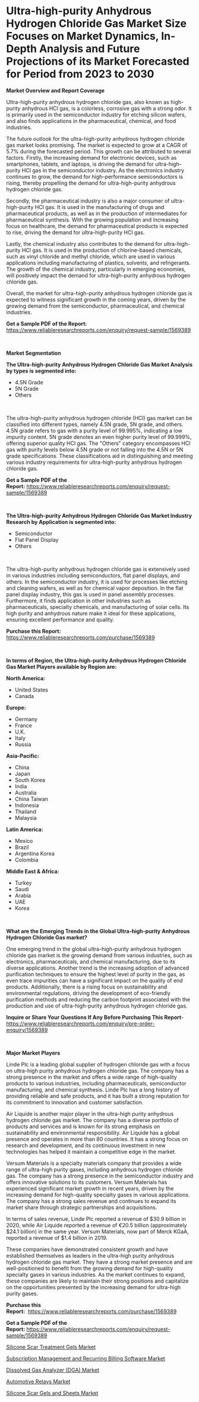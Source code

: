<p><h1>Ultra-high-purity Anhydrous Hydrogen Chloride Gas Market Size Focuses on Market Dynamics, In-Depth Analysis and Future Projections of its Market Forecasted for Period from 2023 to 2030</h1></p><p><strong>Market Overview and Report Coverage</strong></p>
<p><p>Ultra-high-purity anhydrous hydrogen chloride gas, also known as high-purity anhydrous HCl gas, is a colorless, corrosive gas with a strong odor. It is primarily used in the semiconductor industry for etching silicon wafers, and also finds applications in the pharmaceutical, chemical, and food industries.</p><p>The future outlook for the ultra-high-purity anhydrous hydrogen chloride gas market looks promising. The market is expected to grow at a CAGR of 5.7% during the forecasted period. This growth can be attributed to several factors. Firstly, the increasing demand for electronic devices, such as smartphones, tablets, and laptops, is driving the demand for ultra-high-purity HCl gas in the semiconductor industry. As the electronics industry continues to grow, the demand for high-performance semiconductors is rising, thereby propelling the demand for ultra-high-purity anhydrous hydrogen chloride gas.</p><p>Secondly, the pharmaceutical industry is also a major consumer of ultra-high-purity HCl gas. It is used in the manufacturing of drugs and pharmaceutical products, as well as in the production of intermediates for pharmaceutical synthesis. With the growing population and increasing focus on healthcare, the demand for pharmaceutical products is expected to rise, driving the demand for ultra-high-purity HCl gas.</p><p>Lastly, the chemical industry also contributes to the demand for ultra-high-purity HCl gas. It is used in the production of chlorine-based chemicals, such as vinyl chloride and methyl chloride, which are used in various applications including manufacturing of plastics, solvents, and refrigerants. The growth of the chemical industry, particularly in emerging economies, will positively impact the demand for ultra-high-purity anhydrous hydrogen chloride gas.</p><p>Overall, the market for ultra-high-purity anhydrous hydrogen chloride gas is expected to witness significant growth in the coming years, driven by the growing demand from the semiconductor, pharmaceutical, and chemical industries.</p></p>
<p><strong>Get a Sample PDF of the Report:</strong> <a href="https://www.reliableresearchreports.com/enquiry/request-sample/1569389">https://www.reliableresearchreports.com/enquiry/request-sample/1569389</a></p>
<p>&nbsp;</p>
<p><strong>Market Segmentation</strong></p>
<p><strong>The Ultra-high-purity Anhydrous Hydrogen Chloride Gas Market Analysis by types is segmented into:</strong></p>
<p><ul><li>4.5N Grade</li><li>5N Grade</li><li>Others</li></ul></p>
<p>&nbsp;</p>
<p><p>The ultra-high-purity anhydrous hydrogen chloride (HCl) gas market can be classified into different types, namely 4.5N grade, 5N grade, and others. 4.5N grade refers to gas with a purity level of 99.995%, indicating a low impurity content. 5N grade denotes an even higher purity level of 99.999%, offering superior quality HCl gas. The "Others" category encompasses HCl gas with purity levels below 4.5N grade or not falling into the 4.5N or 5N grade specifications. These classifications aid in distinguishing and meeting various industry requirements for ultra-high-purity anhydrous hydrogen chloride gas.</p></p>
<p><strong>Get a Sample PDF of the Report:</strong>&nbsp;<a href="https://www.reliableresearchreports.com/enquiry/request-sample/1569389">https://www.reliableresearchreports.com/enquiry/request-sample/1569389</a></p>
<p>&nbsp;</p>
<p><strong>The Ultra-high-purity Anhydrous Hydrogen Chloride Gas Market Industry Research by Application is segmented into:</strong></p>
<p><ul><li>Semiconductor</li><li>Flat Panel Display</li><li>Others</li></ul></p>
<p>&nbsp;</p>
<p><p>The ultra-high-purity anhydrous hydrogen chloride gas is extensively used in various industries including semiconductors, flat panel displays, and others. In the semiconductor industry, it is used for processes like etching and cleaning wafers, as well as for chemical vapor deposition. In the flat panel display industry, this gas is used in panel assembly processes. Furthermore, it finds application in other industries such as pharmaceuticals, specialty chemicals, and manufacturing of solar cells. Its high purity and anhydrous nature make it ideal for these applications, ensuring excellent performance and quality.</p></p>
<p><strong>Purchase this Report:</strong>&nbsp; <a href="https://www.reliableresearchreports.com/purchase/1569389">https://www.reliableresearchreports.com/purchase/1569389</a></p>
<p>&nbsp;</p>
<p><strong>In terms of Region, the Ultra-high-purity Anhydrous Hydrogen Chloride Gas Market Players available by Region are:</strong></p>
<p>
    <p> <strong> North America: </strong>
        <ul>
            <li>United States</li>
            <li>Canada</li>
        </ul>
        </p> 
    <p> <strong> Europe: </strong>
        <ul>
            <li>Germany</li>
            <li>France</li>
            <li>U.K.</li>
            <li>Italy</li>
            <li>Russia</li>
        </ul>
        </p> 
    <p> <strong> Asia-Pacific: </strong>
        <ul>
            <li>China</li>
            <li>Japan</li>
            <li>South Korea</li>
            <li>India</li>
            <li>Australia</li>
            <li>China Taiwan</li>
            <li>Indonesia</li>
            <li>Thailand</li>
            <li>Malaysia</li>
        </ul>
        </p> 
    <p> <strong> Latin America: </strong>
        <ul>
            <li>Mexico</li>
            <li>Brazil</li>
            <li>Argentina Korea</li>
            <li>Colombia</li>
        </ul>
        </p> 
    <p> <strong> Middle East & Africa: </strong>
        <ul>
            <li>Turkey</li>
            <li>Saudi</li>
            <li>Arabia</li>
            <li>UAE</li>
            <li>Korea</li>
        </ul>
    </p>
    </p>
<p>&nbsp;</p>
<p><strong>What are the Emerging Trends in the Global Ultra-high-purity Anhydrous Hydrogen Chloride Gas market?</strong></p>
<p><p>One emerging trend in the global ultra-high-purity anhydrous hydrogen chloride gas market is the growing demand from various industries, such as electronics, pharmaceuticals, and chemical manufacturing, due to its diverse applications. Another trend is the increasing adoption of advanced purification techniques to ensure the highest level of purity in the gas, as even trace impurities can have a significant impact on the quality of end products. Additionally, there is a rising focus on sustainability and environmental regulations, driving the development of eco-friendly purification methods and reducing the carbon footprint associated with the production and use of ultra-high-purity anhydrous hydrogen chloride gas.</p></p>
<p><strong>Inquire or Share Your Questions If Any Before Purchasing This Report</strong>- <a href="https://www.reliableresearchreports.com/enquiry/pre-order-enquiry/1569389">https://www.reliableresearchreports.com/enquiry/pre-order-enquiry/1569389</a></p>
<p>&nbsp;</p>
<p><strong>Major Market Players</strong></p>
<p><p>Linde Plc is a leading global supplier of hydrogen chloride gas with a focus on ultra-high purity anhydrous hydrogen chloride gas. The company has a strong presence in the market and offers a wide range of high-quality products to various industries, including pharmaceuticals, semiconductor manufacturing, and chemical synthesis. Linde Plc has a long history of providing reliable and safe products, and it has built a strong reputation for its commitment to innovation and customer satisfaction.</p><p>Air Liquide is another major player in the ultra-high purity anhydrous hydrogen chloride gas market. The company has a diverse portfolio of products and services and is known for its strong emphasis on sustainability and environmental responsibility. Air Liquide has a global presence and operates in more than 80 countries. It has a strong focus on research and development, and its continuous investment in new technologies has helped it maintain a competitive edge in the market.</p><p>Versum Materials is a specialty materials company that provides a wide range of ultra-high purity gases, including anhydrous hydrogen chloride gas. The company has a strong presence in the semiconductor industry and offers innovative solutions to its customers. Versum Materials has experienced significant market growth in recent years, driven by the increasing demand for high-quality specialty gases in various applications. The company has a strong sales revenue and continues to expand its market share through strategic partnerships and acquisitions.</p><p>In terms of sales revenue, Linde Plc reported a revenue of $30.9 billion in 2020, while Air Liquide reported a revenue of €20.5 billion (approximately $24.1 billion) in the same year. Versum Materials, now part of Merck KGaA, reported a revenue of $1.4 billion in 2019.</p><p>These companies have demonstrated consistent growth and have established themselves as leaders in the ultra-high purity anhydrous hydrogen chloride gas market. They have a strong market presence and are well-positioned to benefit from the growing demand for high-quality specialty gases in various industries. As the market continues to expand, these companies are likely to maintain their strong positions and capitalize on the opportunities presented by the increasing demand for ultra-high purity gases.</p></p>
<p><strong>Purchase this Report:</strong>&nbsp;&nbsp;<a href="https://www.reliableresearchreports.com/purchase/1569389">https://www.reliableresearchreports.com/purchase/1569389</a></p>
<p></p>
<p><strong>Get a Sample PDF of the Report:</strong>&nbsp;<a href="https://www.reliableresearchreports.com/enquiry/request-sample/1569389">https://www.reliableresearchreports.com/enquiry/request-sample/1569389</a></p>
<p><p><a href="https://www.linkedin.com/pulse/silicone-scar-treatment-gels-market-challenges-opportunities/">Silicone Scar Treatment Gels Market</a></p><p><a href="https://www.linkedin.com/pulse/subscription-management-recurring-billing-software-market/">Subscription Management and Recurring Billing Software Market</a></p><p><a href="https://medium.com/@helenablick2023/dissolved-gas-analyzer-dga-market-competitive-analysis-market-trends-and-forecast-to-2030-703fe4dbdf44">Dissolved Gas Analyzer (DGA) Market</a></p><p><a href="https://medium.com/@nettieboyle84/automotive-relays-market-furnishes-information-on-market-share-market-trends-and-market-growth-349f3efa4668">Automotive Relays Market</a></p><p><a href="https://www.linkedin.com/pulse/decoding-silicone-scar-gels-sheets-market-deep-dive-latest/">Silicone Scar Gels and Sheets Market</a></p></p>